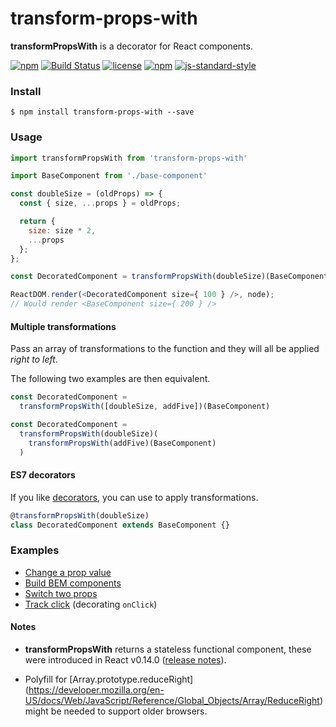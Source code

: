 # transform-props-with

**transformPropsWith** is a decorator for React components.

[![npm](https://img.shields.io/npm/v/transform-props-with.svg)](https://www.npmjs.com/package/transform-props-with)
[![Build Status](https://semaphoreci.com/api/v1/projects/952af448-0e60-472d-9e34-4d330e25da5f/684163/shields_badge.svg)](https://semaphoreci.com/robinpokorny/transform-props-with)
[![license](https://img.shields.io/npm/l/transform-props-with.svg)](https://github.com/robinpokorny/transform-props-with/blob/master/LICENSE)
[![npm](https://img.shields.io/badge/react-v0.14-brightgreen.svg)](https://facebook.github.io/react/blog/2015/10/07/react-v0.14.html)
[![js-standard-style](https://img.shields.io/badge/code%20style-standard-lightgrey.svg)](http://standardjs.com/)


### Install

```shell
$ npm install transform-props-with --save
```

### Usage

```js
import transformPropsWith from 'transform-props-with'

import BaseComponent from './base-component'

const doubleSize = (oldProps) => {
  const { size, ...props } = oldProps;

  return {
    size: size * 2,
    ...props
  };
};

const DecoratedComponent = transformPropsWith(doubleSize)(BaseComponent)

ReactDOM.render(<DecoratedComponent size={ 100 } />, node);
// Would render <BaseComponent size={ 200 } />
```

#### Multiple transformations

Pass an array of transformations to the function and they will all be applied *right to left*.

The following two examples are then equivalent.

```js
const DecoratedComponent =
  transformPropsWith([doubleSize, addFive])(BaseComponent)
```

```js
const DecoratedComponent =
  transformPropsWith(doubleSize)(
    transformPropsWith(addFive)(BaseComponent)
  )
```

#### ES7 decorators

If you like [decorators](https://github.com/wycats/javascript-decorators),
you can use to apply transformations.

```js
@transformPropsWith(doubleSize)
class DecoratedComponent extends BaseComponent {}
```

### Examples

* [Change a prop value](examples/double-size.js)
* [Build BEM components](examples/bem.js)
* [Switch two props](examples/switch-foo-bar.js)
* [Track click](examples/track-click.js) (decorating `onClick`)

#### Notes

* **transformPropsWith** returns a stateless functional component, these were introduced in
React v0.14.0 ([release notes](https://facebook.github.io/react/blog/2015/10/07/react-v0.14.html)).

* Polyfill for
[Array.prototype.reduceRight] (https://developer.mozilla.org/en-US/docs/Web/JavaScript/Reference/Global_Objects/Array/ReduceRight)
might be needed to support older browsers.
